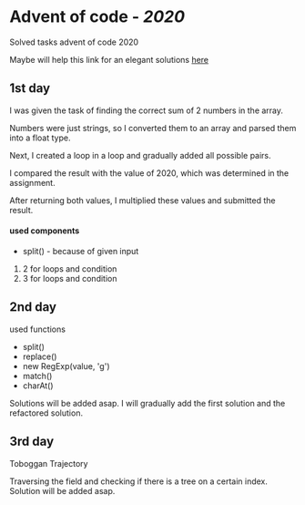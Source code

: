 # Advent of code - *2020*
Solved tasks advent of code 2020

Maybe will help this link for an elegant solutions [here](https://1loc.dev/) 

## 1st day
I was given the task of finding the correct sum of 2 numbers in the array.

Numbers were just strings, so I converted them to an array and parsed them into a float type.

Next, I created a loop in a loop and gradually added all possible pairs. 

I compared the result with the value of 2020, which was determined in the assignment. 

After returning both values, I multiplied these values and submitted the result.

#### used components 
* split() - because of given input
1. 2 for loops and condition
2. 3 for loops and condition

## 2nd day

used functions 
* split()
* replace()
* new RegExp(value, 'g')
* match()
* charAt()

Solutions will be added asap. I will gradually add the first solution and the refactored solution.

## 3rd day 

Toboggan Trajectory 

Traversing the field and checking if there is a tree on a certain index. Solution will be added asap.
